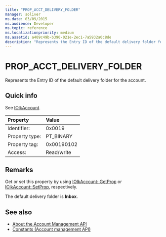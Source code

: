 ```yaml
---
title: "PROP_ACCT_DELIVERY_FOLDER"
manager: soliver
ms.date: 03/09/2015
ms.audience: Developer
ms.topic: reference
ms.localizationpriority: medium
ms.assetid: a409c49b-b390-021e-2ec1-7a5932a0c8de
description: "Represents the Entry ID of the default delivery folder for the account."
---
```


# PROP_ACCT_DELIVERY_FOLDER

Represents the Entry ID of the default delivery folder for the account.
  
## Quick info

See [IOlkAccount](iolkaccount.md).
  
|Property |Value |
|:-----|:-----|
|Identifier:  <br/> |0x0019  <br/> |
|Property type:  <br/> |PT_BINARY  <br/> |
|Property tag:  <br/> |0x00190102  <br/> |
|Access:  <br/> |Read/write  <br/> |
   
## Remarks

Get or set this property by using [IOlkAccount::GetProp](iolkaccount-getprop.md) or [IOlkAccount::SetProp](iolkaccount-setprop.md), respectively.
  
The default delivery folder is **Inbox**.
  
## See also

- [About the Account Management API](about-the-account-management-api.md)  
- [Constants (Account management API)](constants-account-management-api.md)

